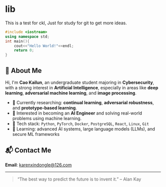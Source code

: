 # lib
This is a test for ckl, Just for study for git to get more ideas.

```c++
#include <iostream>
using namespace std;
int main(){
    cout<<"Hello World!"<<endl;
    return 0;
}
```


## 👋 About Me

Hi, I'm **Cao Kailun**, an undergraduate student majoring in **Cybersecurity**, with a strong interest in **Artificial Intelligence**, especially in areas like **deep learning**, **adversarial machine learning**, and **image processing**.

- 🔬 Currently researching: **continual learning**, **adversarial robustness**, and **prototype-based learning**.
- 🧠 Interested in becoming an **AI Engineer** and solving real-world problems using machine learning.
- 🧰 Tech stack: `Python`, `PyTorch`, `Docker`, `PostgreSQL`, `React`, `Linux`, `Git`
- 🌱 Learning: advanced AI systems, large language models (LLMs), and secure ML frameworks


## 📬 Contact Me
**Email**: [karenxindongle@126.com](mailto:karenxindongle@126.com)

---
> “The best way to predict the future is to invent it.” – Alan Kay